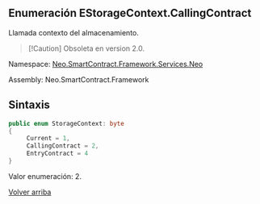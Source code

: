 ## Enumeración EStorageContext.CallingContract

Llamada contexto del almacenamiento.


> [!Caution] Obsoleta en version 2.0.

Namespace: [Neo.SmartContract.Framework.Services.Neo](../../Neo.md)

Assembly: Neo.SmartContract.Framework

## Sintaxis

```c#
public enum StorageContext: byte
{
     Current = 1,
     CallingContract = 2,
     EntryContract = 4
}
```

Valor enumeración: 2.



[Volver arriba](../StorageContext.md)
